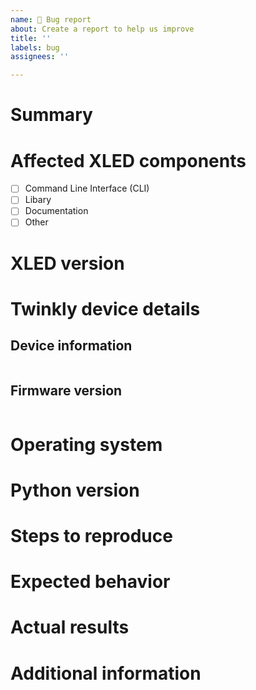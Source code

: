 ```yaml
---
name: 🐛 Bug report
about: Create a report to help us improve
title: ''
labels: bug
assignees: ''

---
```


<!--- Verify first that your issue is not already reported on GitHub -->
<!--- Also test if the latest release and devel branch are affected too -->

# Summary
<!--- Explain the problem briefly below -->

# Affected XLED components
<!--- Mark [x] for components that are affected -->

- [ ] Command Line Interface (CLI)
- [ ] Libary
- [ ] Documentation
- [ ] Other

# XLED version
<!--- If you have installed XLED from PyPI provide version from `pip show -V xled` -->
<!--- If you use git checkout provide output from `git describe` -->

# Twinkly device details
<!--- Project support only some device models. Provide details by calling its API where HOSTNAME is either IP address or host name of your device. -->

## Device information
<!--- Navigate to http://HOSTNAME/xled/v1/gestalt and pretty format output you get. Use e.g. http://jsonprettyprint.net/ . You can anonymize following fields: `hw_id`, `mac`, `uuid` by replacing some of the values, e.g. by "X"s . Paste output between quotes below: -->
```json
```
## Firmware version
<!--- Navigate to http://HOSTNAME/xled/v1/fw/version and pretty format output you get. Use e.g. http://jsonprettyprint.net/ . Paste output between quotes below: -->
```json
```
# Operating system
<!--- What operating system do you use? You can provide distribution and version as well -->

# Python version
<!--- Run `python --version` and paste output here. -->

# Steps to reproduce
<!--- Describe exactly how to reproduce the problem. E.g.: -->
<!--- 1. Run ... -->
<!--- 2. Or call ... -->
<!--- 3. See error -->

# Expected behavior
<!--- Describe what you expected to happen when running the steps above -->

# Actual results
<!--- Describe what actually happened. If you use CLI, use DEBUG level for all `--verbosity-*` options. -->

# Additional information
<!--- Anything else you would like to add? -->
